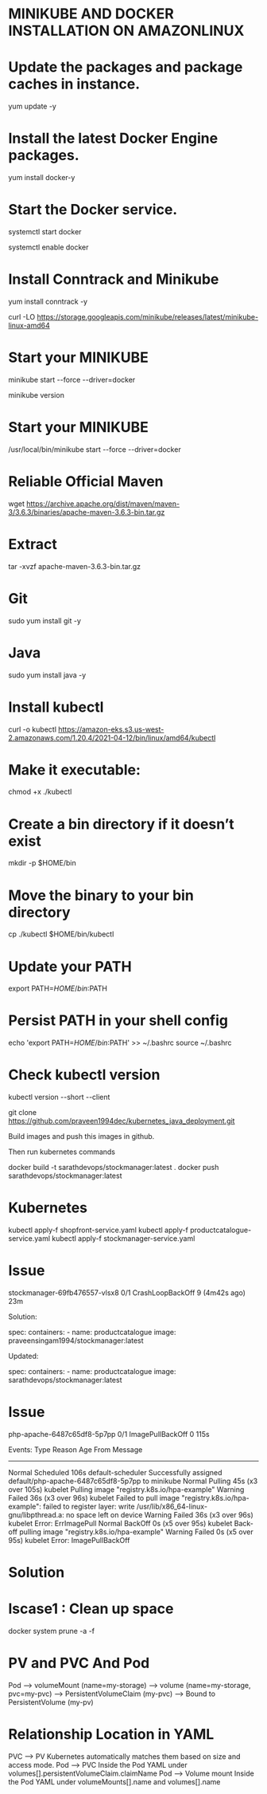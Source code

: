 # MINIKUBE AND DOCKER INSTALLATION ON AMAZONLINUX 
# Update the packages and package caches in instance.

yum update -y

# Install the latest Docker Engine packages.
 yum install docker-y

# Start the Docker service.

 systemctl start docker

 systemctl enable docker

# Install Conntrack and Minikube

 yum install conntrack -y

 curl -LO https://storage.googleapis.com/minikube/releases/latest/minikube-linux-amd64

# Start your MINIKUBE

minikube start --force --driver=docker

minikube version

# Start your MINIKUBE

 /usr/local/bin/minikube start --force --driver=docker

# Reliable Official Maven

wget https://archive.apache.org/dist/maven/maven-3/3.6.3/binaries/apache-maven-3.6.3-bin.tar.gz

# Extract 

tar -xvzf apache-maven-3.6.3-bin.tar.gz



# Git 

sudo yum install git  -y

# Java

sudo  yum install java -y

# Install kubectl 
curl -o kubectl https://amazon-eks.s3.us-west-2.amazonaws.com/1.20.4/2021-04-12/bin/linux/amd64/kubectl

# Make it executable:

chmod +x ./kubectl

# Create a bin directory if it doesn’t exist
mkdir -p $HOME/bin

# Move the binary to your bin directory
cp ./kubectl $HOME/bin/kubectl

# Update your PATH
export PATH=$HOME/bin:$PATH

# Persist PATH in your shell config
echo 'export PATH=$HOME/bin:$PATH' >> ~/.bashrc
source ~/.bashrc

# Check kubectl version

kubectl version --short --client

git clone https://github.com/praveen1994dec/kubernetes_java_deployment.git

Build images and push this images in github.

Then run kubernetes commands

docker build -t sarathdevops/stockmanager:latest .
docker push sarathdevops/stockmanager:latest

# Kubernetes 

kubectl apply-f shopfront-service.yaml
kubectl apply-f productcatalogue-service.yaml
kubectl apply-f stockmanager-service.yaml

# Issue
stockmanager-69fb476557-vlsx8       0/1     CrashLoopBackOff   9 (4m42s ago)   23m

Solution:

 spec:
      containers:
      - name: productcatalogue
        image: praveensingam1994/stockmanager:latest

Updated:

 spec:
      containers:
      - name: productcatalogue
        image: sarathdevops/stockmanager:latest
# Issue 
php-apache-6487c65df8-5p7pp         0/1     ImagePullBackOff   0          115s

Events:
  Type     Reason     Age                 From               Message
  ----     ------     ----                ----               -------
  Normal   Scheduled  106s                default-scheduler  Successfully assigned default/php-apache-6487c65df8-5p7pp to minikube
  Normal   Pulling    45s (x3 over 105s)  kubelet            Pulling image "registry.k8s.io/hpa-example"
  Warning  Failed     36s (x3 over 96s)   kubelet            Failed to pull image "registry.k8s.io/hpa-example": failed to register layer: write /usr/lib/x86_64-linux-gnu/libpthread.a: no space left on device
  Warning  Failed     36s (x3 over 96s)   kubelet            Error: ErrImagePull
  Normal   BackOff    0s (x5 over 95s)    kubelet            Back-off pulling image "registry.k8s.io/hpa-example"
  Warning  Failed     0s (x5 over 95s)    kubelet            Error: ImagePullBackOff

# Solution
# lscase1 : Clean up space

docker system prune -a -f

# PV and PVC And Pod

Pod --> volumeMount (name=my-storage)
      --> volume (name=my-storage, pvc=my-pvc)
               --> PersistentVolumeClaim (my-pvc)
                     --> Bound to PersistentVolume (my-pv)

# Relationship          	Location in YAML

PVC ⟶ PV	               Kubernetes automatically matches them based on size and access mode.
Pod ⟶ PVC	               Inside the Pod YAML under volumes[].persistentVolumeClaim.claimName
Pod ⟶ Volume               mount Inside the Pod YAML under volumeMounts[].name and volumes[].name










